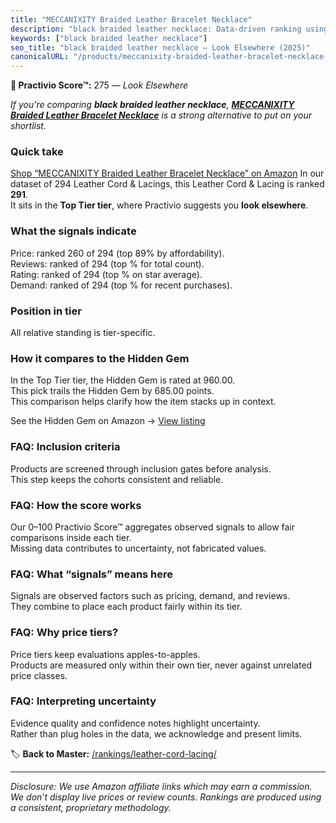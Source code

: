 ```yaml
---
title: "MECCANIXITY Braided Leather Bracelet Necklace"
description: "black braided leather necklace: Data-driven ranking using the Practivio Score™. Positioned by quality, value, demand, findability, momentum."
keywords: ["black braided leather necklace"]
seo_title: "black braided leather necklace — Look Elsewhere (2025)"
canonicalURL: "/products/meccanixity-braided-leather-bracelet-necklace-B0FD3GQL2X/"
---
```


**🚫 Practivio Score™:** 275 — _Look Elsewhere_


*If you're comparing **black braided leather necklace**, **[MECCANIXITY Braided Leather Bracelet Necklace](https://www.amazon.com/dp/B0FD3GQL2X?tag=practivio-20)** is a strong alternative to put on your shortlist.*
### Quick take
[Shop “MECCANIXITY Braided Leather Bracelet Necklace” on Amazon](https://www.amazon.com/dp/B0FD3GQL2X?tag=practivio-20)
In our dataset of 294 Leather Cord & Lacings, this Leather Cord & Lacing is ranked **291**.  
It sits in the **Top Tier tier**, where Practivio suggests you **look elsewhere**.

### What the signals indicate
Price: ranked 260 of 294 (top 89% by affordability).  
Reviews: ranked  of 294 (top % for total count).  
Rating: ranked  of 294 (top % on star average).  
Demand: ranked  of 294 (top % for recent purchases).

### Position in tier
All relative standing is tier-specific.

### How it compares to the Hidden Gem
In the Top Tier tier, the Hidden Gem is rated at 960.00.  
This pick trails the Hidden Gem by 685.00 points.  
This comparison helps clarify how the item stacks up in context.  

See the Hidden Gem on Amazon → [View listing](https://www.amazon.com/dp/B00ZO1PXDO?tag=practivio-20)

### FAQ: Inclusion criteria
Products are screened through inclusion gates before analysis.  
This step keeps the cohorts consistent and reliable.

### FAQ: How the score works
Our 0–100 Practivio Score™ aggregates observed signals to allow fair comparisons inside each tier.  
Missing data contributes to uncertainty, not fabricated values.

### FAQ: What “signals” means here
Signals are observed factors such as pricing, demand, and reviews.  
They combine to place each product fairly within its tier.

### FAQ: Why price tiers?
Price tiers keep evaluations apples-to-apples.  
Products are measured only within their own tier, never against unrelated price classes.

### FAQ: Interpreting uncertainty
Evidence quality and confidence notes highlight uncertainty.  
Rather than plug holes in the data, we acknowledge and present limits.


🏷️ **Back to Master:** [/rankings/leather-cord-lacing/](/rankings/leather-cord-lacing/)

---
_Disclosure: We use Amazon affiliate links which may earn a commission. We don’t display live prices or review counts. Rankings are produced using a consistent, proprietary methodology._
